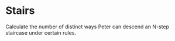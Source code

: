 # Stairs
Calculate the number of distinct ways Peter can descend an N-step staircase under certain rules.
